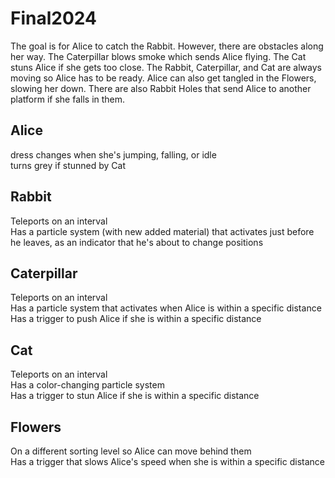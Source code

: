 # Final2024
The goal is for Alice to catch the Rabbit. However, there are obstacles along her way. The Caterpillar blows smoke which sends Alice flying. The Cat stuns Alice if she gets too close. The Rabbit, Caterpillar, and Cat are always moving so Alice has to be ready. Alice can also get tangled in the Flowers, slowing her down. There are also Rabbit Holes that send Alice to another platform if she falls in them.

## **Alice**
dress changes when she's jumping, falling, or idle \
turns grey if stunned by Cat  

## **Rabbit**
Teleports on an interval \
Has a particle system (with new added material) that activates just before he leaves, as an indicator that he's about to change positions  

## **Caterpillar**
Teleports on an interval \
Has a particle system that activates when Alice is within a specific distance  
Has a trigger to push Alice if she is within a specific distance  

## **Cat**
Teleports on an interval \
Has a color-changing particle system  
Has a trigger to stun Alice if she is within a specific distance  

## **Flowers**
On a different sorting level so Alice can move behind them \
Has a trigger that slows Alice's speed when she is within a specific distance  
 
